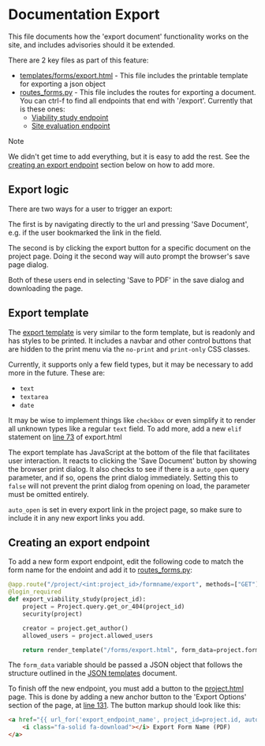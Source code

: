 # Documentation Export

This file documents how the 'export document' functionality works on the site, and includes advisories should it be extended.

There are 2 key files as part of this feature:
- [templates/forms/export.html](../../app/templates/forms/export.html) - This file includes the printable template for exporting a json object
- [routes_forms.py](../../app/routes_forms.py) - This file includes the routes for exporting a document. You can ctrl-f to find all endpoints that end with '/export'. Currently that is these ones:
  - [Viability study endpoint](../../app/routes_forms.py#L73-L82)
  - [Site evaluation endpoint](../../app/routes_forms.py#L132-L142)

> [!NOTE]  
>  We didn't get time to add everything, but it is easy to add the rest. See the [creating an export endpoint](#creating-an-export-endpoint) section below on how to add more.

## Export logic

There are two ways for a user to trigger an export:

The first is by navigating directly to the url and pressing 'Save Document', e.g. if the user bookmarked the link in the field.

The second is by clicking the export button for a specific document on the project page. Doing it the second way will auto prompt the browser's save page dialog.

Both of these users end in selecting 'Save to PDF' in the save dialog and downloading the page.

## Export template

The [export template](../../app/templates/forms/export.html) is very similar to the form template, but is readonly and has styles to be printed. It includes a navbar and other control buttons that are hidden to the print menu via the `no-print` and `print-only` CSS classes.

Currently, it supports only a few field types, but it may be necessary to add more in the future. These are:
- `text`
- `textarea`
- `date`

It may be wise to implement things like `checkbox` or even simplify it to render all unknown types like a regular `text` field. To add more, add a new `elif` statement on [line 73](../../app/templates/forms/export.html#L73) of export.html

The export template has JavaScript at the bottom of the file that facilitates user interaction. It reacts to clicking the 'Save Document' button by showing the browser print dialog. It also checks to see if there is a `auto_open` query parameter, and if so, opens the print dialog immediately. Setting this to `false` will not prevent the print dialog from opening on load, the parameter must be omitted entirely.

`auto_open` is set in every export link in the project page, so make sure to include it in any new export links you add.

## Creating an export endpoint

To add a new form export endpoint, edit the following code to match the form name for the endoint and add it to [routes_forms.py](../../app/routes_forms.py):

```py
@app.route("/project/<int:project_id>/formname/export", methods=["GET"])
@login_required
def export_viability_study(project_id):
    project = Project.query.get_or_404(project_id)
    security(project)

    creator = project.get_author()
    allowed_users = project.allowed_users

    return render_template("/forms/export.html", form_data=project.form_name, title="Form Name", creator=creator, allowedUsers=allowed_users)
```

The `form_data` variable should be passed a JSON object that follows the structure outlined in the [JSON templates](./jsonTemplates.md) document.

To finish off the new endpoint, you must add a button to the [project.html](../../app/templates/dashboard/project.html) page. This is done by adding a new anchor button to the 'Export Options' section of the page, at [line 131](../../app/templates/dashboard/project.html#L126-L139). The button markup should look like this:

```html
<a href="{{ url_for('export_endpoint_name', project_id=project.id, auto_open=1) }}" class="btn btn-primary w-100 mb-2">
    <i class="fa-solid fa-download"></i> Export Form Name (PDF)
</a>
```